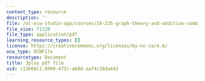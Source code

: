 ```yaml
---
content_type: resource
description: ''
file: /ol-ocw-studio-app/courses/18-225-graph-theory-and-additive-combinatorics-fall-2023/Rlvwagd2BmY_transcript.pdf
file_size: 71120
file_type: application/pdf
learning_resource_types: []
license: https://creativecommons.org/licenses/by-nc-sa/4.0/
ocw_type: OCWFile
resourcetype: Document
title: 3play pdf file
uid: c13660c1-9400-472c-a68d-aaf4c38da442
---
```


